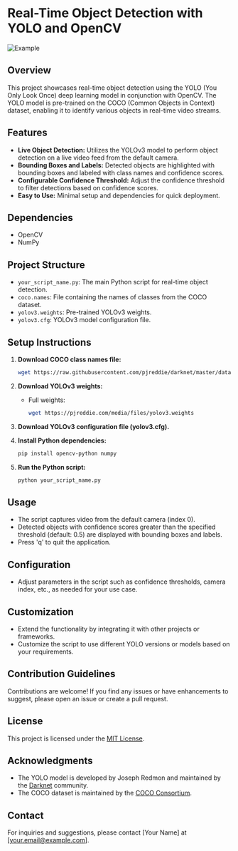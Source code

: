 # Real-Time Object Detection with YOLO and OpenCV

![Example](path/to/example/image.png)

## Overview

This project showcases real-time object detection using the YOLO (You Only Look Once) deep learning model in conjunction with OpenCV. The YOLO model is pre-trained on the COCO (Common Objects in Context) dataset, enabling it to identify various objects in real-time video streams.

## Features

- **Live Object Detection:** Utilizes the YOLOv3 model to perform object detection on a live video feed from the default camera.
- **Bounding Boxes and Labels:** Detected objects are highlighted with bounding boxes and labeled with class names and confidence scores.
- **Configurable Confidence Threshold:** Adjust the confidence threshold to filter detections based on confidence scores.
- **Easy to Use:** Minimal setup and dependencies for quick deployment.

## Dependencies

- OpenCV
- NumPy

## Project Structure

- `your_script_name.py`: The main Python script for real-time object detection.
- `coco.names`: File containing the names of classes from the COCO dataset.
- `yolov3.weights`: Pre-trained YOLOv3 weights.
- `yolov3.cfg`: YOLOv3 model configuration file.

## Setup Instructions

1. **Download COCO class names file:**
    ```bash
    wget https://raw.githubusercontent.com/pjreddie/darknet/master/data/coco.names
    ```

2. **Download YOLOv3 weights:**
    - Full weights:
        ```bash
        wget https://pjreddie.com/media/files/yolov3.weights
        ```

3. **Download YOLOv3 configuration file (yolov3.cfg).**

4. **Install Python dependencies:**
    ```bash
    pip install opencv-python numpy
    ```

5. **Run the Python script:**
    ```bash
    python your_script_name.py
    ```

## Usage

- The script captures video from the default camera (index 0).
- Detected objects with confidence scores greater than the specified threshold (default: 0.5) are displayed with bounding boxes and labels.
- Press 'q' to quit the application.

## Configuration

- Adjust parameters in the script such as confidence thresholds, camera index, etc., as needed for your use case.

## Customization

- Extend the functionality by integrating it with other projects or frameworks.
- Customize the script to use different YOLO versions or models based on your requirements.

## Contribution Guidelines

Contributions are welcome! If you find any issues or have enhancements to suggest, please open an issue or create a pull request.

## License

This project is licensed under the [MIT License](LICENSE).

## Acknowledgments

- The YOLO model is developed by Joseph Redmon and maintained by the [Darknet](https://github.com/pjreddie/darknet) community.
- The COCO dataset is maintained by the [COCO Consortium](https://cocodataset.org/).

## Contact

For inquiries and suggestions, please contact [Your Name] at [your.email@example.com].


